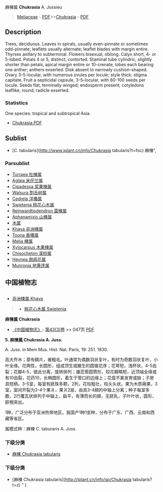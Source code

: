 麻楝属 **Chukrasia** A. Jussieu

> [Meliaceae](http://www.iplant.cn/info/Meliaceae?t=foc) - [PDF](http://www.iplant.cn/foc/pdf/Meliaceae.pdf)>>[Chukrasia](http://www.iplant.cn/info/Chukrasia?t=foc) - [PDF](http://www.iplant.cn/foc/pdf/Chukrasia.pdf)

## Description

Trees, deciduous. Leaves in spirals, usually even-pinnate or sometimes odd-pinnate; leaflets usually alternate; leaflet blades with margin entire. Thyrses axillary to subterminal. Flowers bisexual, oblong. Calyx short, 4- or 5-lobed. Petals 4 or 5, distinct, contorted. Staminal tube cylindric, slightly shorter than petals, apical margin entire or 10-crenate, lobes each bearing one anther; anthers exserted. Disk absent to narrowly cushion-shaped. Ovary 3-5-locular, with numerous ovules per locule; style thick; stigma capitate. Fruit a septicidal capsule, 3-5-locular, with 60-100 seeds per locule. Seeds flat, terminally winged; endosperm present; cotyledons leaflike, round; radicle exserted.

### Statistics
One species: tropical and subtropical Asia.

* [Chukrasia.PDF](http://www.iplant.cn/foc/pdf/Chukrasia.pdf)

## Sublist

* [C.  tabularis](http://www.iplant.cn/info/Chukrasia tabularis?t=foc) 麻楝",

### Parsublist

* [Turraea  杜楝属](http://www.iplant.cn/info/Turraea?t=foc)
* [Aglaia  米仔兰属](Aglaia-米仔兰属.md)
* [Cipadessa  浆果楝属](http://www.iplant.cn/info/Cipadessa?t=foc)
* [Walsura  割舌树属](http://www.iplant.cn/info/Walsura?t=foc)
* [Cedrela  洋椿属](http://www.iplant.cn/info/Cedrela?t=foc)
* [Swietenia  桃花心木属](http://www.iplant.cn/info/Swietenia?t=foc)
* [Reinwardtiodendron  雷楝属](http://www.iplant.cn/info/Reinwardtiodendron?t=foc)
* [Aphanamixis  山楝属](http://www.iplant.cn/info/Aphanamixis?t=foc)
* [木属](http://www.iplant.cn/info/Dysoxylum?t=foc)
* [Khaya  非洲楝属](http://www.iplant.cn/info/Khaya?t=foc)
* [Toona  香椿属](http://www.iplant.cn/info/Toona?t=foc)
* [Melia  楝属](http://www.iplant.cn/info/Melia?t=foc)
* [Xylocarpus  木果楝属](http://www.iplant.cn/info/Xylocarpus?t=foc)
* [Chisocheton  溪桫属](http://www.iplant.cn/info/Chisocheton?t=foc)
* [Heynea  鹧鸪花属](http://www.iplant.cn/info/Heynea?t=foc)
* [Munronia  地黄连属](http://www.iplant.cn/info/Munronia?t=foc)

## 中国植物志

## 
* [非洲楝属  Khaya](http://www.iplant.cn/info/Khaya?t=z)
> * [桃花心木属  Swietenia](http://www.iplant.cn/info/Swietenia?t=z)

**麻楝属 Chukrasia**

* [《中国植物志》](http://www.iplant.cn/frps)- [第43(3)卷](http://www.iplant.cn/frps/vol/43(3)) >> 047页 [PDF](http://www.iplant.cn/frps/pdf/43(3)/047y.pdf)

**5. 麻楝属 Chukrasia A. Juss.**

A. Juss. in Mem Mus. Hist. Nat. Paris, 19: 251. 1830.

高大乔木；芽有鳞片，被粗毛。叶通常为偶数羽状复叶，有时为奇数羽状复叶，小叶全缘。花两性，长圆形，组成顶生或腋生的圆锥花序；花萼短，浅杯状，4-5齿裂；花瓣4-5，彼此分离，旋转排列；雄蕊管圆筒形，较花瓣略短，近顶端全缘或有10齿裂，花药10，长椭圆形，着生于管口的边缘上；花盘不甚发育或缺；子房具短柄，3-5室，每室有胚珠多颗，2列，花柱粗壮，柱头头状。果为木质蒴果，3室，室间开裂为3-4个果爿，果爿2层，由具3-4翅的中轴上分离；种子每室多数，2行覆瓦状排列于中轴上，扁平，有薄而长的翅，无胚乳，子叶叶状，圆形，胚根突出。

1种，广泛分布于亚洲热带地区。我国产1种1变种，分布于广东、广西、云南和西藏等省区。

属模式种：麻楝 C. taburaris A. Juss.

### 下级分类
* [麻楝  Chukrasia tabularis](Chukrasia-tabularis-麻楝.md)

### 下级分类
* [麻楝  Chukrasia tabularis](http://iplant.cn/info/sp/Chukrasia tabularis?t=z)
"
}